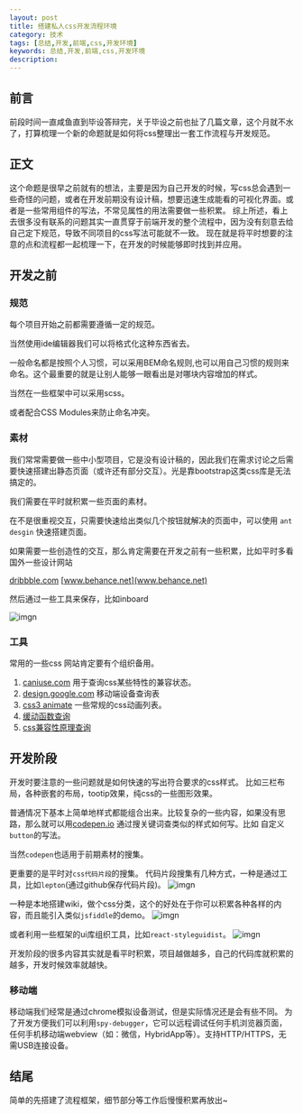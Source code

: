 ```yaml
---
layout: post
title: 搭建私人css开发流程环境
category: 技术
tags: [总结,开发,前端,css,开发环境]
keywords: 总结,开发,前端,css,开发环境
description: 
---
```


## 前言
  前段时间一直咸鱼直到毕设答辩完，关于毕设之前也扯了几篇文章，这个月就不水了，打算梳理一个新的命题就是如何将css整理出一套工作流程与开发规范。
  
## 正文
  这个命题是很早之前就有的想法，主要是因为自己开发的时候，写css总会遇到一些奇怪的问题，或者在开发前期没有设计稿，想要迅速生成能看的可视化界面。或者是一些常用组件的写法，不常见属性的用法需要做一些积累。
   综上所述，看上去很多没有联系的问题其实一直贯穿于前端开发的整个流程中，因为没有刻意去给自己定下规范，导致不同项目的css写法可能就不一致。
  现在就是将平时想要的注意的点和流程都一起梳理一下，在开发的时候能够即时找到并应用。
  
## 开发之前
  
### 规范
  
每个项目开始之前都需要遵循一定的规范。

当然使用ide编辑器我们可以将格式化这种东西省去。

一般命名都是按照个人习惯，可以采用BEM命名规则,也可以用自己习惯的规则来命名。这个最重要的就是让别人能够一眼看出是对哪块内容增加的样式。

当然在一些框架中可以采用scss。

或者配合CSS Modules来防止命名冲突。

### 素材

我们常常需要做一些中小型项目，它是没有设计稿的，因此我们在需求讨论之后需要快速搭建出静态页面（或许还有部分交互）。光是靠bootstrap这类css库是无法搞定的。

我们需要在平时就积累一些页面的素材。

在不是很重视交互，只需要快速给出类似几个按钮就解决的页面中，可以使用 `ant desgin` 快速搭建页面。

如果需要一些创造性的交互，那么肯定需要在开发之前有一些积累，比如平时多看国外一些设计网站

[dribbble.com](dribbble.com)
[www.behance.net](www.behance.net)

然后通过一些工具来保存，比如inboard

![imgn](http://img.haoqiao.me/WechatIMG265.jpeg)  
  
### 工具
常用的一些css 网站肯定要有个组织备用。

1. [caniuse.com]( http://caniuse.com/#index) 用于查询css某些特性的兼容状态。
2. [design.google.com](design.google.com) 移动端设备查询表
3. [css3 animate](http://github.tiankonguse.com/project/animate/) 一些常规的css动画列表。
4. [缓动函数查询](https://easings.net/zh-cn)
5. [css兼容性原理查询](http://www.w3help.org/zh-cn/kb/index.html) 

## 开发阶段

开发时要注意的一些问题就是如何快速的写出符合要求的css样式。
比如三栏布局，各种嵌套的布局，tootip效果，纯css的一些图形效果。

普通情况下基本上简单地样式都能组合出来。比较复杂的一些内容，如果没有思路，那么就可以用[codepen.io](codepen.io) 通过搜关键词查类似的样式如何写。比如 自定义`button`的写法。

当然`codepen`也适用于前期素材的搜集。

更重要的是平时对`css代码片段`的搜集。
代码片段搜集有几种方式，一种是通过工具，比如`lepton`(通过github保存代码片段)。
![imgn](http://img.haoqiao.me/WechatIMG267.jpeg)

一种是本地搭建wiki，做个css分类，这个的好处在于你可以积累各种各样的内容，而且能引入类似`jsfiddle`的demo。
![imgn](http://img.haoqiao.me/WechatIMG266.jpeg)

或者利用一些框架的ui库组织工具，比如`react-styleguidist`。
![imgn](http://img.haoqiao.me/68747470733a2f2f64337676366c703535716a6171632e636c6f756466726f6e742e6e65742f6974656d732f32373142333732783130325330633035326933462f72656163742d7374796c6567756964697374372e676966.gif)

开发阶段的很多内容其实就是看平时积累，项目越做越多，自己的代码库就积累的越多，开发时候效率就越快。

### 移动端

移动端我们经常是通过chrome模拟设备测试，但是实际情况还是会有些不同。
为了开发方便我们可以利用`spy-debugger`，它可以远程调试任何手机浏览器页面，任何手机移动端webview（如：微信，HybridApp等）。支持HTTP/HTTPS，无需USB连接设备。  

## 结尾

简单的先搭建了流程框架，细节部分等工作后慢慢积累再放出~


